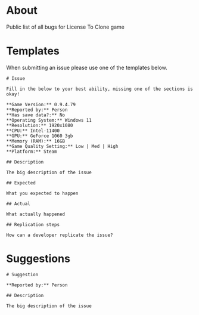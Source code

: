 # About
Public list of all bugs for License To Clone game

# Templates

When submitting an issue please use one of the templates below.

```
# Issue

Fill in the below to your best ability, missing one of the sections is okay!

**Game Version:** 0.9.4.79
**Reported by:** Person
**Has save data?:** No
**Operating System:** Windows 11
**Resolution:** 1920x1080
**CPU:** Intel-11400
**GPU:** GeForce 1060 3gb
**Memory (RAM):** 16GB
**Game Quality Setting:** Low | Med | High
**Platform:** Steam

## Description

The big description of the issue

## Expected

What you expected to happen

## Actual

What actually happened

## Replication steps

How can a developer replicate the issue?
```

# Suggestions

```
# Suggestion

**Reported by:** Person

## Description

The big description of the issue
```